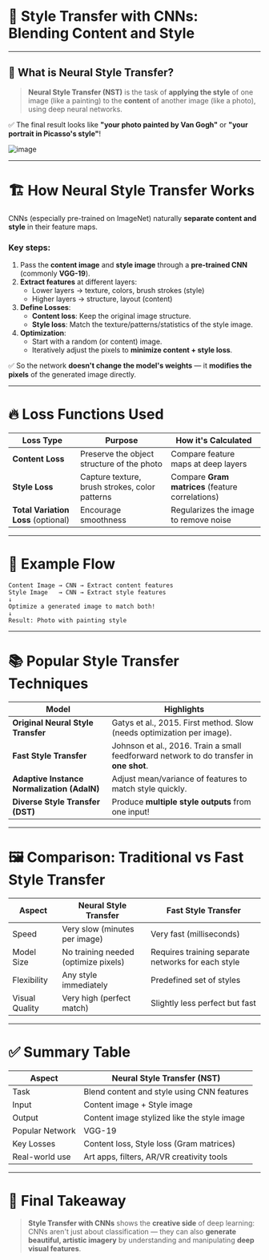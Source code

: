 # 🧠 **Style Transfer with CNNs: Blending Content and Style**

---

## 📌 What is Neural Style Transfer?

> **Neural Style Transfer (NST)** is the task of **applying the style** of one image (like a painting) to the **content** of another image (like a photo), using deep neural networks.

✅ The final result looks like **"your photo painted by Van Gogh"** or **"your portrait in Picasso's style"**!

![image](https://github.com/user-attachments/assets/2d771e93-fca3-4d7c-8242-1088c32422e9)

---

# 🏗️ **How Neural Style Transfer Works**

CNNs (especially pre-trained on ImageNet) naturally **separate content and style** in their feature maps.

### Key steps:

1. Pass the **content image** and **style image** through a **pre-trained CNN** (commonly **VGG-19**).
2. **Extract features** at different layers:
   - Lower layers → texture, colors, brush strokes (style)
   - Higher layers → structure, layout (content)
3. **Define Losses**:
   - **Content loss**: Keep the original image structure.
   - **Style loss**: Match the texture/patterns/statistics of the style image.
4. **Optimization**:
   - Start with a random (or content) image.
   - Iteratively adjust the pixels to **minimize content + style loss**.

✅ So the network **doesn't change the model's weights** — it **modifies the pixels** of the generated image directly.

---

# 🔥 **Loss Functions Used**

| Loss Type         | Purpose                                           | How it's Calculated                     |
|--------------------|---------------------------------------------------|-----------------------------------------|
| **Content Loss**   | Preserve the object structure of the photo        | Compare feature maps at deep layers     |
| **Style Loss**     | Capture texture, brush strokes, color patterns    | Compare **Gram matrices** (feature correlations) |
| **Total Variation Loss** (optional) | Encourage smoothness | Regularizes the image to remove noise   |

---

# 🎨 **Example Flow**

```text
Content Image → CNN → Extract content features
Style Image   → CNN → Extract style features
↓
Optimize a generated image to match both!
↓
Result: Photo with painting style
```

---

# 📚 **Popular Style Transfer Techniques**

| Model                 | Highlights                                   |
|------------------------|---------------------------------------------|
| **Original Neural Style Transfer** |  Gatys et al., 2015. First method. Slow (needs optimization per image). |
| **Fast Style Transfer** |  Johnson et al., 2016. Train a small feedforward network to do transfer in **one shot**. |
| **Adaptive Instance Normalization (AdaIN)** |  Adjust mean/variance of features to match style quickly. |
| **Diverse Style Transfer (DST)** |  Produce **multiple style outputs** from one input! |

---

# 🖼️ **Comparison: Traditional vs Fast Style Transfer**

| Aspect                 | Neural Style Transfer             | Fast Style Transfer             |
|-------------------------|-----------------------------------|----------------------------------|
| Speed                  | Very slow (minutes per image)     | Very fast (milliseconds)        |
| Model Size             | No training needed (optimize pixels) | Requires training separate networks for each style |
| Flexibility            | Any style immediately             | Predefined set of styles         |
| Visual Quality         | Very high (perfect match)         | Slightly less perfect but fast    |

---

# ✅ **Summary Table**

| **Aspect**           | **Neural Style Transfer (NST)**            |
|----------------------|--------------------------------------------|
| Task                 | Blend content and style using CNN features |
| Input                | Content image + Style image                |
| Output               | Content image stylized like the style image |
| Popular Network      | VGG-19                                     |
| Key Losses           | Content loss, Style loss (Gram matrices)   |
| Real-world use       | Art apps, filters, AR/VR creativity tools  |

---

# 🧠 **Final Takeaway**

> **Style Transfer with CNNs** shows the **creative side** of deep learning:  
> CNNs aren't just about classification — they can also **generate beautiful, artistic imagery** by understanding and manipulating **deep visual features**.
